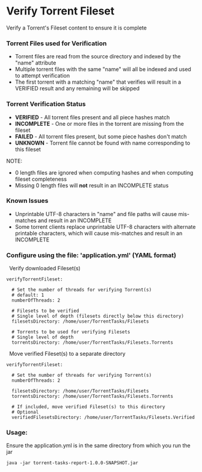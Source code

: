 # Verify Torrent Fileset

Verify a Torrent's Fileset content to ensure it is complete 

### Torrent Files used for Verification

* Torrent files are read from the source directory and indexed by the "name" attribute
* Multiple torrent files with the same "name" will all be indexed and used to attempt verification
* The first torrent with a matching "name" that verifies will result in a VERIFIED result and any remaining will be skipped

### Torrent Verification Status

* **VERIFIED** - All torrent files present and all piece hashes match
* **INCOMPLETE** - One or more files in the torrent are missing from the fileset
* **FAILED** - All torrent files present, but some piece hashes don't match
* **UNKNOWN** - Torrent file cannot be found with name corresponding to this fileset

NOTE: 
* 0 length files are ignored when computing hashes and when computing fileset completeness
* Missing 0 length files will **not** result in an INCOMPLETE status

### Known Issues
* Unprintable UTF-8 characters in "name" and file paths will cause mis-matches and result in an INCOMPLETE 
* Some torrent clients replace unprintable UTF-8 characters with alternate printable characters, which will cause mis-matches and result in an INCOMPLETE  

### Configure using the file: 'application.yml' (YAML format)

&nbsp;&nbsp;Verify downloaded Fileset(s)

    verifyTorrentFileset:

      # Set the number of threads for verifying Torrent(s)
      # default: 1
      numberOfThreads: 2
      
      # Filesets to be verified
      # Single level of depth (filesets directly below this directory)
      filesetsDirectory: /home/user/TorrentTasks/Filesets

      # Torrents to be used for verifying Filesets
      # Single level of depth
      torrentsDirectory: /home/user/TorrentTasks/Filesets.Torrents

&nbsp;&nbsp;Move verified Fileset(s) to a separate directory

    verifyTorrentFileset:

      # Set the number of threads for verifying Torrent(s)
      numberOfThreads: 2
      
      filesetsDirectory: /home/user/TorrentTasks/Filesets
      torrentsDirectory: /home/user/TorrentTasks/Filesets.Torrents

      # If included, move verified Fileset(s) to this directory
      # Optional
      verifiedFilesetsDirectory: /home/user/TorrentTasks/Filesets.Verified

### Usage:

Ensure the application.yml is in the same directory from which you run the jar

    java -jar torrent-tasks-report-1.0.0-SNAPSHOT.jar 